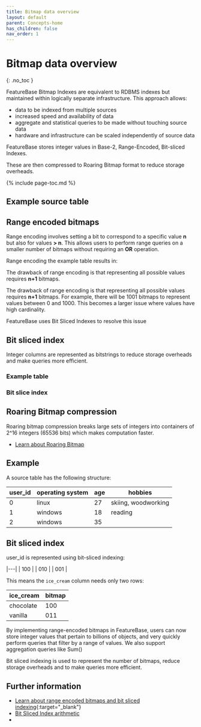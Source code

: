 ```yaml
---
title: Bitmap data overview
layout: default
parent: Concepts-home
has_children: false
nav_order: 1
---
```


# Bitmap data overview
{: .no_toc }


FeatureBase Bitmap Indexes are equivalent to RDBMS indexes but maintained within logically separate infrastructure. This approach allows:
* data to be indexed from multiple sources
* increased speed and availability of data
* aggregate and statistical queries to be made without touching source data
* hardware and infrastructure can be scaled independently of source data

FeatureBase stores integer values in Base-2, Range-Encoded, Bit-sliced Indexes.

These are then compressed to Roaring Bitmap format to reduce storage overheads.

{% include page-toc.md %}

## Example source table




## Range encoded bitmaps

Range encoding involves setting a bit to correspond to a specific value **n** but also for values **> n**. This allows users to perform range queries on a smaller number of bitmaps without requiring an **OR** operation.

Range encoding the example table results in:


The drawback of range encoding is that representing all possible values requires **n+1** bitmaps.



The drawback of range encoding is that representing all possible values requires **n+1** bitmaps. For example, there will be 1001 bitmaps to represent values between 0 and 1000. This becomes a larger issue where values have high cardinality.

FeatureBase uses Bit Sliced Indexes to resolve this issue

## Bit sliced index

Integer columns are represented as bitstrings to reduce storage overheads and make queries more efficient.

### Example table



### Bit slice index




## Roaring Bitmap compression

Roaring bitmap compression breaks large sets of integers into containers of 2^16 integers (65536 bits) which makes computation faster.

* [Learn about Roaring Bitmap](https://roaringbitmap.org/about/)

## Example

A source table has the following structure:

| user_id | operating system | age | hobbies |
|---|---|---|---|
| 0 | linux | 27 | skiing, woodworking |
| 1 | windows | 18 | reading |
| 2 | windows | 35 |  |

## Bit sliced index

user_id is represented using bit-sliced indexing:

|---|
| 100 |
| 010 |
| 001 |

This means the `ice_cream` column needs only two rows:

| ice_cream | bitmap |
|---|---|
| chocolate | 100 |
| vanilla | 011 |




By implementing range-encoded bitmaps in FeatureBase, users can now store integer values that pertain to billions of objects, and very quickly perform queries that filter by a range of values. We also support aggregation queries like Sum()


Bit sliced indexing is used to represent the number of bitmaps, reduce storage overheads and to make queries more efficient.

## Further information

* [Learn about range encoded bitmaps and bit sliced indexing](https://www.featurebase.com/blog/range-encoded-bitmaps){:target="_blank"}
* [Bit Sliced Index arithmetic](https://www.researchgate.net/publication/221215144_Bit-Sliced_Index_Arithmetic)
*

<!-- Sources
https://mwhittaker.github.io/papers/html/o1997improved.html - info on bit slice indexes

-->
